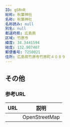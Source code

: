 ```yaml
---
ID: gSRnR
総称: 秋葉神社
名称: 秋葉神社
名称読み: null
別名: null
都道府県: 広島県
区域: 竹原市
緯度: 34.3441594
経度: 132.907407
郵便番号: 7250021
住所: 広島県竹原市竹原町４０８９
---
```


## その他

### 参考URL

| URL | 説明          |
| --- | ------------- |
|     | OpenStreetMap |
